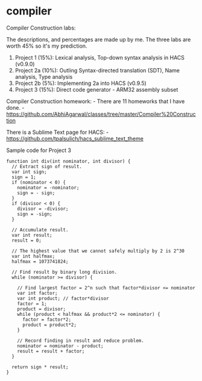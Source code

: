compiler
========

Compiler Construction labs:

The descriptions, and percentages are made up by me. The three labs are worth 45% so it's my prediction.

1. Project 1 (15%): Lexical analysis, Top-down syntax analysis in HACS (v0.9.0)
2. Project 2a (10%): Outling Syntax-directed translation (SDT), Name analysis, Type analysis
3. Project 2b (5%): Implementing 2a into HACS (v0.9.5)
4. Project 3 (15%): Direct code generator - ARM32 assembly subset

Compiler Construction homework:
	- There are 11 homeworks that I have done.
	- https://github.com/AbhiAgarwal/classes/tree/master/Compiler%20Construction

There is a Sublime Text page for HACS:
	- https://github.com/tpalsulich/hacs_sublime_text_theme

Sample code for Project 3

```
function int div(int nominator, int divisor) {
  // Extract sign of result.
  var int sign;
  sign = 1;
  if (nominator < 0) {
    nominator = -nominator;
    sign = - sign;
  }
  if (divisor < 0) {
    divisor = -divisor;
    sign = -sign;
  }

  // Accumulate result.
  var int result;
  result = 0;

  // The highest value that we cannot safely multiply by 2 is 2^30
  var int halfmax;
  halfmax = 1073741824;

  // Find result by binary long division.
  while (nominator >= divisor) {

    // Find largest factor = 2^n such that factor*divisor <= nominator
    var int factor;
    var int product; // factor*divisor
    factor = 1;
    product = divisor;
    while (product < halfmax && product*2 <= nominator) {
      factor = factor*2;
      product = product*2;
    }
    
    // Record finding in result and reduce problem.
    nominator = nominator - product;
    result = result + factor;
  }
  
  return sign * result;
}
```